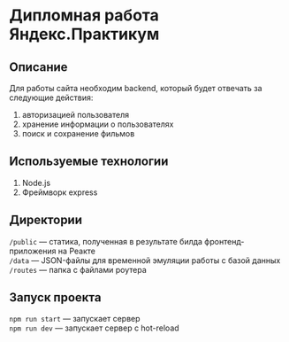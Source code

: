 # Дипломная работа Яндекс.Практикум

## Описание

Для работы сайта необходим backend, который будет отвечать за следующие действия:

1. авторизацией пользователя
2. хранение информации о пользователях
3. поиск и сохранение фильмов

## Используемые технологии

1. Node.js
2. Фреймворк express

## Директории

`/public` — статика, полученная в результате билда фронтенд-приложения на Реакте  
`/data` — JSON-файлы для временной эмуляции работы с базой данных  
`/routes` — папка с файлами роутера

## Запуск проекта

`npm run start` — запускает сервер  
`npm run dev` — запускает сервер с hot-reload
